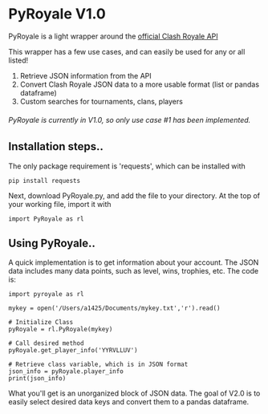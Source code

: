 # PyRoyale V1.0

PyRoyale is a light wrapper around the [official Clash Royale API](https://developer.clashroyale.com/#/)

This wrapper has a few use cases, and can easily be used for any or all listed!
1. Retrieve JSON information from the API
2. Convert Clash Royale JSON data to a more usable format (list or pandas dataframe)
3. Custom searches for tournaments, clans, players

###### PyRoyale is currently in V1.0, so only use case #1 has been implemented.

## Installation steps..

The only package requirement is 'requests', which can be installed with

``pip install requests``

Next, download PyRoyale.py, and add the file to your directory. At the top of your working file, import it with

``import PyRoyale as rl``

## Using PyRoyale..

A quick implementation is to get information about your account. The JSON data includes many data points, such as level, wins, trophies, etc. The code is:



```
import pyroyale as rl

mykey = open('/Users/a1425/Documents/mykey.txt','r').read()

# Initialize Class
pyRoyale = rl.PyRoyale(mykey)

# Call desired method
pyRoyale.get_player_info('YYRVLLUV')  

# Retrieve class variable, which is in JSON format
json_info = pyRoyale.player_info
print(json_info)
```

What you'll get is an unorganized block of JSON data. The goal of V2.0 is to easily select desired data keys and convert them to a pandas dataframe.

